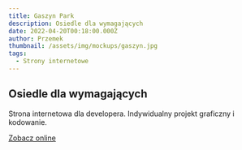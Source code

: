 ```yaml
---
title: Gaszyn Park
description: Osiedle dla wymagających
date: 2022-04-20T00:18:00.000Z
author: Przemek
thumbnail: /assets/img/mockups/gaszyn.jpg
tags:
  - Strony internetowe
---
```

## Osiedle dla wymagających

Strona internetowa dla developera. Indywidualny projekt graficzny i kodowanie.  

<a href="https://gaszynpark.pl/" title="Zobacz online" target="_blank" class="button" rel="nofollow">Zobacz online</a>